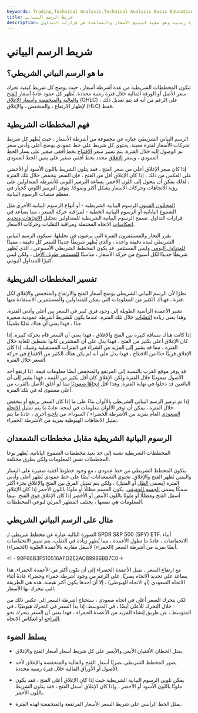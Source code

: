 ```yaml
---
keywords: Trading,Technical Analysis,Technical Analysis Basic Education
title: شريط الرسم البياني
description: يُظهر الرسم البياني الشريطي مكان تحرك سعر الأصل خلال فترة زمنية وهو مفيد لتتبع الأسعار والمساعدة في قرارات التداول.
---
```


# شريط الرسم البياني
## ما هو الرسم البياني الشريطي؟

تتكون المخططات الشريطية من عدة أشرطة أسعار ، حيث يوضح كل شريط كيفية تحرك سعر الأصل أو الورقة المالية خلال فترة زمنية محددة. يُظهر كل عمود عادةً أسعار [الفتح والعالية والمنخفضة وأسعار الإغلاق](/ohlcchart) (OHLC) ، على الرغم من أنه قد يتم تعديل ذلك لإظهار الارتفاع ، والمنخفض ، والإغلاق (HLC) فقط.

## فهم المخططات الشريطية

الرسم البياني الشريطي عبارة عن مجموعة من أشرطة الأسعار ، حيث يُظهر كل شريط تحركات الأسعار لفترة معينة. يحتوي كل شريط على خط عمودي يوضح أعلى وأدنى سعر تم الوصول إليه خلال الفترة. يتم تمييز سعر [الافتتاح](/openingprice) بخط أفقي صغير على يسار الخط العمودي ، وسعر [الإغلاق](/closingprice) محدد بخط أفقي صغير على يمين الخط العمودي.

إذا كان سعر الإغلاق أعلى من سعر الفتح ، فقد يتلون الشريط باللون الأسود أو الأخضر. على العكس من ذلك ، إذا كان الإغلاق أقل من الفتح ، فإن السعر ينخفض خلال تلك الفترة ، لذلك يمكن أن يتحول إلى اللون الأحمر. يساعد الترميز اللوني للأشرطة المتداولين على رؤية الاتجاهات وحركات الأسعار بشكل أكثر وضوحًا. يتوفر الترميز اللوني كخيار في معظم منصات الرسوم البيانية.

[المحللون الفنيون](/technical-analyst) الرسوم البيانية الشريطية - أو أنواع الرسوم البيانية الأخرى مثل الشموع اليابانية أو الرسوم البيانية الخطية - لمراقبة حركة السعر ، مما يساعد في قرارات التداول. تسمح الرسوم البيانية الشريطية للمتداولين بتحليل [الاتجاهات وتحديد](/trend) [انعكاسات](/reversal) الاتجاه المحتملة ومراقبة التقلبات وحركات الأسعار.

يقرر التجار والمستثمرون الفترة التي يرغبون في تحليلها. سيكون الرسم البياني الشريطي لمدة دقيقة واحدة ، والذي يُظهر شريطًا جديدًا للسعر كل دقيقة ، مفيدًا [للمتداول اليومي](/daytrader) وليس المستثمر. قد يكون المخطط الشريطي الأسبوعي ، الذي يُظهر شريطًا جديدًا لكل أسبوع من حركة الأسعار ، مناسبًا [للمستثمر طويل الأجل](/buyandhold) ، ولكن ليس كثيرًا للمتداول اليومي.

## تفسير المخططات الشريطية

نظرًا لأن الرسم البياني الشريطي يوضح أسعار الفتح والارتفاع والمنخفض والإغلاق لكل فترة ، فهناك الكثير من المعلومات التي يمكن للمتداولين والمستثمرين الاستفادة منها.

تشير الأعمدة الرأسية الطويلة إلى وجود فرق كبير في السعر بين أعلى وأدنى الفترة. وهذا يعني زيادة [التقلبات](/volatility) خلال تلك الفترة. عندما يكون للشريط أشرطة عمودية صغيرة جدًا ، فهذا يعني أن هناك تقلبًا طفيفًا.

إذا كانت هناك مسافة كبيرة بين الفتح والإغلاق ، فهذا يعني أن السعر قام بحركة كبيرة. إذا كان الإغلاق أعلى بكثير من الفتح ، فهذا يدل على أن المشترين كانوا نشطين للغاية خلال الفترة ، مما قد يشير إلى المزيد من الشراء في الفترات المستقبلية وشيك. إذا كان الإغلاق قريبًا جدًا من الافتتاح ، فهذا يدل على أنه لم يكن هناك الكثير من الاقتناع في حركة السعر خلال الفترة.

قد يوفر موقع القرب بالنسبة إلى المرتفع والمنخفض أيضًا معلومات قيمة. إذا ارتفع أحد الأصول صعوديًا خلال الفترة ولكن الإغلاق كان أقل بكثير من القمة ، فهذا يشير إلى أن البائعين قد دخلوا في نهاية الفترة. وهذا أقل [اتجاهًا صعوديًا](/bull) مما لو أغلق الأصل بالقرب من أعلى مستوى له في تلك الفترة.

إذا تم ترميز الرسم البياني الشريطي بالألوان بناءً على ما إذا كان السعر يرتفع أو ينخفض خلال الفترة ، يمكن أن توفر الألوان معلومات في لمحة. عادةً ما يتم تمثيل [الاتجاه الصعودي](/uptrend) العام بمزيد من الأشرطة الخضراء / السوداء. من [ناحية](/downtrend) أخرى ، عادةً ما يتم تمثيل الاتجاهات الهبوطية بمزيد من الأشرطة الحمراء.

## الرسوم البيانية الشريطية مقابل مخططات الشمعدان

المخططات الشريطية تشبه إلى حد بعيد مخططات الشموع اليابانية. يُظهر نوعا المخططات نفس المعلومات ولكن بطرق مختلفة.

يتكون المخطط الشريطي من خط عمودي ، مع وجود خطوط أفقية صغيرة على اليسار واليمين تُظهر الفتح والإغلاق. تحتوي الشمعدانات أيضًا على خط عمودي يُظهر أعلى وأدنى الفترة (يسمى [الظل](/shadow) أو الفتيل) ، ولكن يتم تمثيل الفرق بين الفتح والإغلاق بجزء أكثر سمكًا يسمى [الجسم الحقيقي](/realbody). يكون الجسم مظللًا أو ملونًا باللون الأحمر إذا كان الإغلاق أسفل الفتح ومظللًا أو ملونًا باللون الأبيض أو الأخضر إذا كان الإغلاق فوق الفتح. بينما المعلومات هي نفسها ، يختلف المظهر المرئي لنوعي المخططات.

## مثال على الرسم البياني الشريطي

الصورة التالية عبارة عن مخطط شريطي لـ SPDR S&P 500 (SPY) ETF. أثناء الانخفاضات ، عادةً ما تطول الأعمدة ، مما يُظهر زيادة في التقلب. يتم تمييز الانخفاضات أيضًا بمزيد من أشرطة السعر (الحمراء) لأسفل مقارنة بالأعمدة العلوية (الخضراء).

<! - 90F66B3F510516AFD2E2AC89986BB7C0->

مع ارتفاع السعر ، تميل الأعمدة الخضراء إلى أن تكون أكثر من الأعمدة الحمراء. هذا يساعد على تحديد الاتجاه بصريًا. على الرغم من وجود أشرطة حمراء وخضراء عادةً أثناء الاتجاه الصعودي (أو الاتجاه الهبوطي) ، إلا أن أحدها يكون أكثر هيمنة. هذه هي الطريقة التي تتحرك بها الأسعار.

لكي يتحرك السعر أعلى في اتجاه صعودي ، ستحتاج أشرطة السعر إلى عكس ذلك من خلال التحرك للأعلى أيضًا ، في المتوسط. إذا بدأ السعر في التحرك هبوطيًا ، في المتوسط ، عن طريق إنشاء المزيد من الأعمدة الحمراء ، فهذا يعني أن السعر يتحرك نحو [التراجع](/pullback) أو انعكاس الاتجاه.

## يسلط الضوء

- يمثل الخطان الأفقيان الأيمن والأيسر على كل شريط أسعار أسعار الفتح والإغلاق.

- يصور المخطط الشريطي بصريًا أسعار الفتح والعالية والمنخفضة والإغلاق لأحد الأصول أو الأوراق المالية خلال فترة زمنية محددة.

- يمكن تلوين الرسوم البيانية الشريطية حيث إذا كان الإغلاق أعلى الفتح ، فقد يكون ملونًا باللون الأسود أو الأخضر ، وإذا كان الإغلاق أسفل الفتح ، فقد يتلون الشريط باللون الأحمر.

- يمثل الخط الرأسي على شريط السعر الأسعار المرتفعة والمنخفضة لهذه الفترة.

